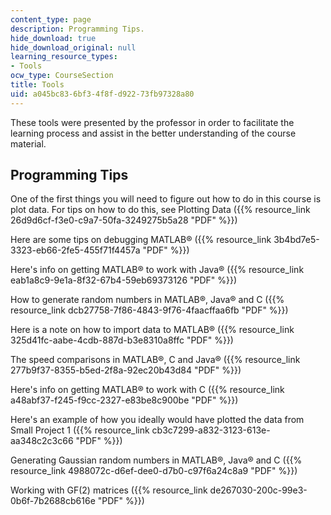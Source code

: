 ```yaml
---
content_type: page
description: Programming Tips.
hide_download: true
hide_download_original: null
learning_resource_types:
- Tools
ocw_type: CourseSection
title: Tools
uid: a045bc83-6bf3-4f8f-d922-73fb97328a80
---
```


These tools were presented by the professor in order to facilitate the learning process and assist in the better understanding of the course material.

Programming Tips
----------------

One of the first things you will need to figure out how to do in this course is plot data. For tips on how to do this, see Plotting Data ({{% resource_link 26d9d6cf-f3e0-c9a7-50fa-3249275b5a28 "PDF" %}})

Here are some tips on debugging MATLAB® ({{% resource_link 3b4bd7e5-3323-eb66-2fe5-455f71f4457a "PDF" %}})

Here's info on getting MATLAB® to work with Java® ({{% resource_link eab1a8c9-9e1a-8f32-67b4-59eb69373126 "PDF" %}})

How to generate random numbers in MATLAB®, Java® and C ({{% resource_link dcb27758-7f86-4843-9f76-4faacffaa6fb "PDF" %}})

Here is a note on how to import data to MATLAB® ({{% resource_link 325d41fc-aabe-4cdb-887d-b3e8310a8ffc "PDF" %}})

The speed comparisons in MATLAB®, C and Java® ({{% resource_link 277b9f37-8355-b5ed-2f8a-92ec20b43d84 "PDF" %}})

Here's info on getting MATLAB® to work with C ({{% resource_link a48abf37-f245-f9cc-2327-e83be8c900be "PDF" %}})

Here's an example of how you ideally would have plotted the data from Small Project 1 ({{% resource_link cb3c7299-a832-3123-613e-aa348c2c3c66 "PDF" %}})

Generating Gaussian random numbers in MATLAB®, Java® and C ({{% resource_link 4988072c-d6ef-dee0-d7b0-c97f6a24c8a9 "PDF" %}})

Working with GF(2) matrices ({{% resource_link de267030-200c-99e3-0b6f-7b2688cb616e "PDF" %}})